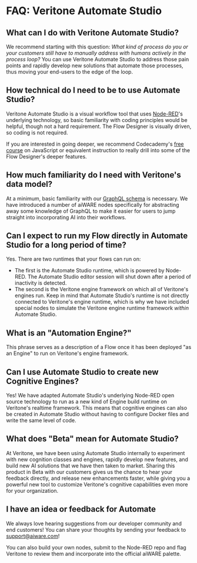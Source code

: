 # FAQ: Veritone Automate Studio

## What can I do with Veritone Automate Studio?

We recommend starting with this question: _What kind of process do you or your customers still have to manually address with humans actively in the process loop?_ You can use Veritone Automate Studio to address those pain points and rapidly develop new solutions that automate those processes, thus moving your end-users to the edge of the loop.

## How technical do I need to be to use Automate Studio?

Veritone Automate Studio is a visual workflow tool that uses [Node-RED](https://nodered.org/)'s underlying technology, so basic familiarity with coding principles would be helpful, though not a hard requirement. The Flow Designer is visually driven, so coding is not required.

If you are interested in going deeper, we recommend Codecademy's [free course](https://www.codecademy.com/learn/introduction-to-javascript) on JavaScript or equivalent instruction to really drill into some of the Flow Designer's deeper features.

## How much familiarity do I need with Veritone's data model?

At a minimum, basic familiarity with our [GraphQL schema](https://api.veritone.com/v3/graphqldocs/) is necessary. We have introduced a number of aiWARE nodes specifically for abstracting away some knowledge of GraphQL to make it easier for users to jump straight into incorporating AI into their workflows.

## Can I expect to run my Flow directly in Automate Studio for a long period of time?

Yes. There are two runtimes that your flows can run on: 

- The first is the Automate Studio runtime, which is powered by Node-RED. The Automate Studio editor session will shut down after a period of inactivity is detected.
- The second is the Veritone engine framework on which all of Veritone's engines run. Keep in mind that Automate Studio's runtime is not directly connected to Veritone's engine runtime, which is why we have included special nodes to simulate the Veritone engine runtime framework _within_ Automate Studio.

## What is an "Automation Engine?"

This phrase serves as a description of a Flow once it has been deployed "as an Engine" to run on Veritone's engine framework.

## Can I use Automate Studio to create new Cognitive Engines?

Yes! We have adapted Automate Studio's underlying Node-RED open source technology to run as a new kind of Engine build runtime on Veritone's realtime framework. This means that cognitive engines can also be created in Automate Studio without having to configure Docker files and write the same level of code.

## What does "Beta" mean for Automate Studio?

At Veritone, we have been using Automate Studio internally to experiment with new cognition classes and engines, rapidly develop new features, and build new AI solutions that we have then taken to market. Sharing this product in Beta with our customers gives us the chance to hear your feedback directly, and release new enhancements faster, while giving you a powerful new tool to customize Veritone's cognitive capabilities even more for your organization.

## I have an idea or feedback for Automate

We always love hearing suggestions from our developer community and end customers! You can share your thoughts by sending your feedback to support@aiware.com!

You can also build your own nodes, submit to the Node-RED repo and flag Veritone to review them and incorporate into the official aiWARE palette.

